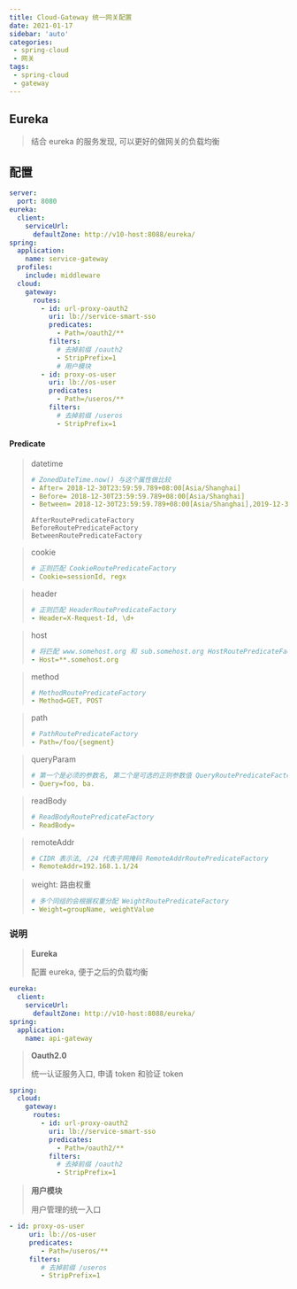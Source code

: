 ```yaml
---
title: Cloud-Gateway 统一网关配置
date: 2021-01-17
sidebar: 'auto'
categories:
 - spring-cloud
 - 网关
tags:
 - spring-cloud
 - gateway
---
```


## Eureka

> 结合 eureka 的服务发现, 可以更好的做网关的负载均衡

## 配置

```yml
server:
  port: 8080
eureka:
  client:
    serviceUrl:
      defaultZone: http://v10-host:8088/eureka/
spring:
  application:
    name: service-gateway
  profiles:
    include: middleware
  cloud:
    gateway:
      routes:
        - id: url-proxy-oauth2
          uri: lb://service-smart-sso
          predicates:
            - Path=/oauth2/**
          filters:
            # 去掉前缀 /oauth2
            - StripPrefix=1
            # 用户模块
        - id: proxy-os-user
          uri: lb://os-user
          predicates:
            - Path=/useros/**
          filters:
            # 去掉前缀 /useros
            - StripPrefix=1
```

#### Predicate

> datetime
>
> ```yaml
> # ZonedDateTime.now() 与这个属性做比较
> - After= 2018-12-30T23:59:59.789+08:00[Asia/Shanghai]
> - Before= 2018-12-30T23:59:59.789+08:00[Asia/Shanghai]
> - Between= 2018-12-30T23:59:59.789+08:00[Asia/Shanghai],2019-12-30T23:59:59.789+08:00[Asia/Shanghai]
> ```
>
> ```
> AfterRoutePredicateFactory
> BeforeRoutePredicateFactory
> BetweenRoutePredicateFactory
> ```

> cookie
>
> ```yml
> # 正则匹配 CookieRoutePredicateFactory
> - Cookie=sessionId, regx
> ```
>
> 

> header
>
> ```yml
> # 正则匹配 HeaderRoutePredicateFactory
> - Header=X-Request-Id, \d+
> ```

> host
>
> ```yml
> # 将匹配 www.somehost.org 和 sub.somehost.org HostRoutePredicateFactory
> - Host=**.somehost.org
> ```

> method
>
> ```yml
> # MethodRoutePredicateFactory
> - Method=GET, POST
> ```

> path
>
> ```yml
> # PathRoutePredicateFactory
> - Path=/foo/{segment}
> ```

> queryParam
>
> ```yml
> # 第一个是必须的参数名, 第二个是可选的正则参数值 QueryRoutePredicateFactory
> - Query=foo, ba.
> ```

> readBody
>
> ```yml
> # ReadBodyRoutePredicateFactory
> - ReadBody=
> ```

> remoteAddr
>
> ```yml
> # CIDR 表示法, /24 代表子网掩码 RemoteAddrRoutePredicateFactory
> - RemoteAddr=192.168.1.1/24
> ```

>weight: 路由权重
>
>```yml
># 多个同组的会根据权重分配 WeightRoutePredicateFactory
>- Weight=groupName, weightValue
>```

### 说明

> **Eureka**
>
> 配置 eureka, 便于之后的负载均衡

 ```yml
 eureka:
   client:
     serviceUrl:
       defaultZone: http://v10-host:8088/eureka/
 spring:
   application:
     name: api-gateway
 ```

> **Oauth2.0**
>
> 统一认证服务入口, 申请 token 和验证 token

```yml
spring:
  cloud:
    gateway:
      routes:
        - id: url-proxy-oauth2
          uri: lb://service-smart-sso
          predicates:
            - Path=/oauth2/**
          filters:
            # 去掉前缀 /oauth2
            - StripPrefix=1
```

> **用户模块**
>
> 用户管理的统一入口

```yml
- id: proxy-os-user
     uri: lb://os-user
     predicates:
       	- Path=/useros/**
     filters:
     	# 去掉前缀 /useros
      	- StripPrefix=1
```

